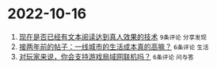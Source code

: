 # 2022-10-16

1. [现在是否已经有文本阅读达到真人效果的技术](https://www.v2ex.com/t/887240) `9条评论` `分享发现`
1. [接两年前的帖子：一线城市的生活成本真的高嘛？](https://www.v2ex.com/t/887248) `6条评论` `生活`
1. [对玩家来说，你会支持游戏局域网联机吗？](https://www.v2ex.com/t/887234) `6条评论` `问与答`
